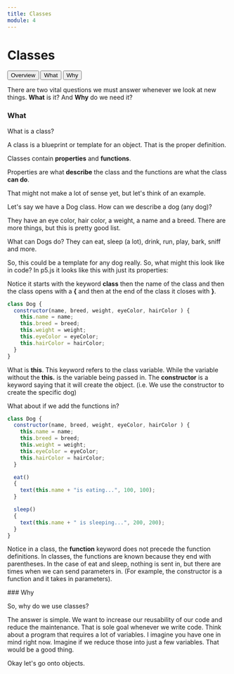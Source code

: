 ```yaml
---
title: Classes
module: 4
---
```


# Classes

<div class="tab">
  <button class="tablinks active" onclick="openTab(event, 'Overview')">Overview</button>
  <button class="tablinks" onclick="openTab(event, 'What')">What</button>
  <button class="tablinks" onclick="openTab(event, 'Why')">Why</button>
 
</div>

<div id="Overview" class="tabcontent" style="display:block"  >
<div class="tabhtml" markdown="1">

There are two vital questions we must answer whenever we look at new things. **What** is it?  And **Why** do we need it?

</div>
</div>
<div id="What" class="tabcontent">
<div class="tabhtml" markdown="1">

### What

What is a class?  

A class is a blueprint or template for an object.  That is the proper definition.  

Classes contain **properties** and **functions**.  

Properties are what **describe** the class and the functions are what the class **can do**.

That might not make a lot of sense yet, but let's think of an example.

Let's say we have a Dog class.  How can we describe a dog (any dog)?

They have an eye color, hair color, a weight, a name and a breed.  There are more things, but this is pretty good list.

What can Dogs do?  They can eat, sleep (a lot), drink, run, play, bark, sniff and more.

So, this could be a template for any dog really.  So, what might this look like in code?  In p5.js it looks like this with just its properties:

Notice it starts with the keyword **class** then the name of the class and then the class opens with a **{** and then at the end of the class it closes with **}**.

```js
class Dog {
  constructor(name, breed, weight, eyeColor, hairColor ) {
    this.name = name;
    this.breed = breed;
    this.weight = weight;
    this.eyeColor = eyeColor;
    this.hairColor = hairColor;
  }
}
```
What is **this**.  This keyword refers to the class variable.  While the variable without the **this.** is the variable being passed in.  The **constructor** is a keyword saying that it will create the object.  (i.e. We use the constructor to create the specific dog)

What about if we add the functions in?


```js
class Dog {
  constructor(name, breed, weight, eyeColor, hairColor ) {
    this.name = name;
    this.breed = breed;
    this.weight = weight;
    this.eyeColor = eyeColor;
    this.hairColor = hairColor;
  }

  eat()
  {
    text(this.name + "is eating...", 100, 100);
  }

  sleep()
  {
    text(this.name + " is sleeping...", 200, 200);
  }
}
```

Notice in a class, the **function** keyword does not precede the function definitions.  In classes, the functions are known because they end with parentheses.  In the case of eat and sleep, nothing is sent in, but there are times when we can send parameters in.  (For example, the constructor is a function and it takes in parameters).
</div>
</div>
<div id="Why" class="tabcontent">
<div class="tabhtml" markdown="1">
### Why

So, why do we use classes?

The answer is simple.  We want to increase our reusability of our code and reduce the maintenance.  That is sole goal whenever we write code.  Think about a program that requires a lot of variables. I imagine you have one in mind right now. Imagine if we reduce those into just a few variables.  That would be a good thing.

Okay let's go onto objects.
</div>
</div>

